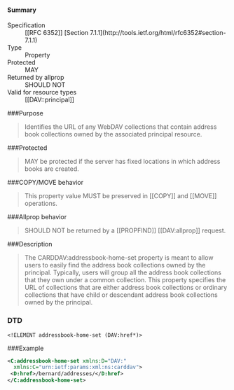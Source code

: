 <!-- --- title: urn:ietf:params:xml:ns:carddav:addressbook-home-set -->

<div id="summary-box" markdown="1">
<h4>Summary</h4>

<dl>
<dt>Specification</dt>
<!-- insert the RFC number and the link to the original specification of this property -->
<dd markdown="1">[[RFC 6352]]
[Section 7.1.1](http://tools.ietf.org/html/rfc6352#section-7.1.1)
</dd>
<dt>Type</dt>
<dd markdown="1">Property
</dd>
<dt>Protected</dt>
<dd markdown="1">MAY
</dd>
<dt>Returned by allprop</dt>
<dd markdown="1">SHOULD NOT
</dd>
<dt>Valid for resource types</dt>
<dd markdown="1">[[DAV::principal]]
</dd>
</dl>

</div>

<!-- below is a list of common sections for property definitions. Adjust the list as needed. Don't forget to block-quote any text that's copied from the RFC -->

###Purpose
> Identifies the URL of any WebDAV collections that contain address book collections owned by the associated principal resource.

###Protected
> MAY be protected if the server has fixed locations in which address books are created.

###COPY/MOVE behavior
> This property value MUST be preserved in [[COPY]] and [[MOVE]] operations.

###Allprop behavior
> SHOULD NOT be returned by a [[PROPFIND]] [[DAV:allprop]] request.

###Description
> The CARDDAV:addressbook-home-set property is meant to allow users to easily find the address book collections owned by the principal. Typically, users will group all the address book collections that they own under a common collection. This property specifies the URL of collections that are either address book collections or ordinary collections that have child or descendant address book collections owned by the principal.

### DTD
> 
```
<!ELEMENT addressbook-home-set (DAV:href*)>
```

###Example
> 
>
```xml
<C:addressbook-home-set xmlns:D="DAV:"
  xmlns:C="urn:ietf:params:xml:ns:carddav">
 <D:href>/bernard/addresses/</D:href>
</C:addressbook-home-set>
```
